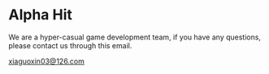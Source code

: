 # Alpha Hit
We are a hyper-casual game development team, if you have any questions, please contact us through this email.

xiaguoxin03@126.com
